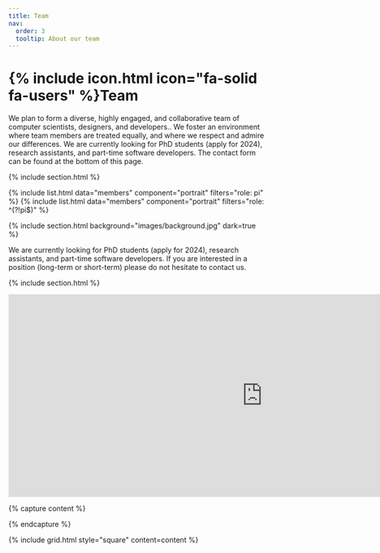 ```yaml
---
title: Team
nav:
  order: 3
  tooltip: About our team
---
```


# {% include icon.html icon="fa-solid fa-users" %}Team

We plan to form a diverse, highly engaged, and collaborative team of computer scientists, designers, and developers.. We foster an environment where team members are treated equally, and where we respect and admire our differences. We are currently looking for PhD students (apply for 2024), research assistants, and part-time software developers. The contact form can be found at the bottom of this page.

{% include section.html %}

{% include list.html data="members" component="portrait" filters="role: pi" %}
{% include list.html data="members" component="portrait" filters="role: ^(?!pi$)" %}

{% include section.html background="images/background.jpg" dark=true %}

We are currently looking for PhD students (apply for 2024), research assistants, and part-time software developers. If you are interested in a position (long-term or short-term) please do not hesitate to contact us.


{% include section.html %}

<iframe src="https://docs.google.com/forms/d/e/1FAIpQLSd_P_k6ev8tNdR1qB6DskcWV_WfpsgOm5_YKFDHgZKAPXHAvg/viewform?embedded=true" width="1000" height="400" frameborder="0" marginheight="0" marginwidth="0">Loading…</iframe>


{% capture content %}


{% endcapture %}

{% include grid.html style="square" content=content %}


